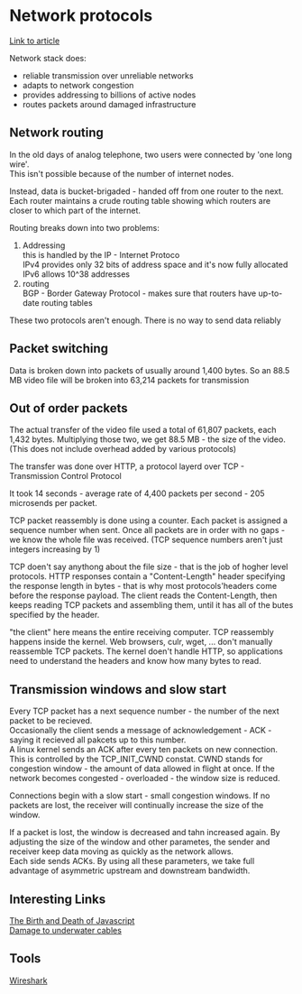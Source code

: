 # Network protocols

[Link to article](https://www.destroyallsoftware.com/compendium/network-protocols?share_key=97d3ba4c24d21147)

Network stack does:

- reliable transmission over unreliable networks
- adapts to network congestion
- provides addressing to billions of active nodes
- routes packets around damaged infrastructure

## Network routing

In the old days of analog telephone, two users were connected by 'one long wire'.  
This isn't possible because of the number of internet nodes.

Instead, data is bucket-brigaded - handed off from one router to the next.
Each router maintains a crude routing table showing which routers are closer to which part of the internet.

Routing breaks down into two problems:

1. Addressing  
   this is handled by the IP - Internet Protoco  
   IPv4 provides only 32 bits of address space and it's now fully allocated  
   IPv6 allows 10^38 addresses
2. routing  
   BGP - Border Gateway Protocol - makes sure that routers have up-to-date routing tables

These two protocols aren't enough. There is no way to send data reliably

## Packet switching

Data is broken down into packets of usually around 1,400 bytes. So an 88.5 MB video file will be broken into 63,214 packets for transmission

## Out of order packets

The actual transfer of the video file used a total of 61,807 packets, each 1,432 bytes. Multiplying those two, we get 88.5 MB - the size of the video. (This does not include overhead added by various protocols)

The transfer was done over HTTP, a protocol layerd over TCP - Transmission Control Protocol

It took 14 seconds - average rate of 4,400 packets per second - 205 microsends per packet.

TCP packet reassembly is done using a counter. Each packet is assigned a sequence number when sent. Once all packets are in order with no gaps - we know the whole file was received. (TCP sequence numbers aren't just integers increasing by 1)

TCP doen't say anythong about the file size - that is the job of hogher level protocols. HTTP responses contain a "Content-Length" header specifying the response length in bytes - that is why most protocols'headers come before the response payload. The client reads the Content-Length, then keeps reading TCP packets and assembling them, until it has all of the butes specified by the header.

"the client" here means the entire receiving computer. TCP reassembly happens inside the kernel. Web browsers, culr, wget, ... don't manually reassemble TCP packets. The kernel doen't handle HTTP, so applications need to understand the headers and know how many bytes to read.

## Transmission windows and slow start

Every TCP packet has a next sequence number - the number of the next packet to be recieved.  
Occasionally the client sends a message of acknowledgement - ACK - saying it recieved all pakcets up to this number.  
A linux kernel sends an ACK after every ten packets on new connection. This is controlled by the TCP_INIT_CWND constat. CWND stands for congestion window - the amount of data allowed in flight at once. If the network becomes congested - overloaded - the window size is reduced.

Connections begin with a slow start - small congestion windows. If no packets are lost, the receiver will continually increase the size of the window.

If a packet is lost, the window is decreased and tahn increased again. By adjusting the size of the window and other parametes, the sender and receiver keep data moving as quickly as the network allows.  
Each side sends ACKs. By using all these parameters, we take full advantage of asymmetric upstream and downstream bandwidth.

## Interesting Links

[The Birth and Death of Javascript](https://www.destroyallsoftware.com/talks/the-birth-and-death-of-javascript)  
[Damage to underwater cables](https://en.wikipedia.org/wiki/2008_submarine_cable_disruption)

## Tools

[Wireshark](https://www.wireshark.org/)
